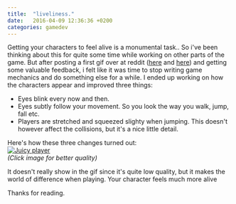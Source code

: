 ```yaml
---
title:  "liveliness."
date:   2016-04-09 12:36:36 +0200
categories: gamedev
---
```


Getting your characters to feel alive is a monumental task..  <!--more-->
So i've been thinking about this for quite some time while working on other parts of the game. But after posting a first gif over at reddit ([here](https://www.reddit.com/r/Unity2D/comments/4d1xga/a_sample_level_from_my_wip_coop_platformer/) and [here](https://www.reddit.com/r/Unity3D/comments/4d2l8c/a_sample_level_from_my_wip_coop_platformer_xpost/)) and getting some valuable feedback, i felt like it was time to stop writing game mechanics and do something else for a while. I ended up working on how the characters appear and improved three things:

- Eyes blink every now and then.
- Eyes subtly follow your movement. So you look the way you walk, jump, fall etc.
- Players are stretched and squeezed slighty when jumping. This doesn't however affect the collisions, but it's a nice little detail.

Here's how these three changes turned out:  
[![Juicy player](https://zippy.gfycat.com/ExcitableSoulfulAustraliancattledog.gif)](https://gfycat.com/ExcitableSoulfulAustraliancattledog)  
*(Click image for better quality)*

It doesn't really show in the gif since it's quite low quality, but it makes the world of difference when playing. Your character feels much more alive

Thanks for reading.
